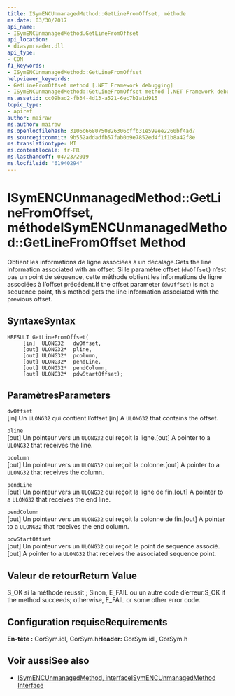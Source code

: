 ```yaml
---
title: ISymENCUnmanagedMethod::GetLineFromOffset, méthode
ms.date: 03/30/2017
api_name:
- ISymENCUnmanagedMethod.GetLineFromOffset
api_location:
- diasymreader.dll
api_type:
- COM
f1_keywords:
- ISymENCUnmanagedMethod::GetLineFromOffset
helpviewer_keywords:
- GetLineFromOffset method [.NET Framework debugging]
- ISymENCUnmanagedMethod::GetLineFromOffset method [.NET Framework debugging]
ms.assetid: cc09bad2-fb34-4d13-a521-6ec7b1a1d915
topic_type:
- apiref
author: mairaw
ms.author: mairaw
ms.openlocfilehash: 3106c6680750826306cffb31e599ee2260bf4ad7
ms.sourcegitcommit: 9b552addadfb57fab0b9e7852ed4f1f1b8a42f8e
ms.translationtype: MT
ms.contentlocale: fr-FR
ms.lasthandoff: 04/23/2019
ms.locfileid: "61940294"
---
```

# <a name="isymencunmanagedmethodgetlinefromoffset-method"></a><span data-ttu-id="369e8-102">ISymENCUnmanagedMethod::GetLineFromOffset, méthode</span><span class="sxs-lookup"><span data-stu-id="369e8-102">ISymENCUnmanagedMethod::GetLineFromOffset Method</span></span>
<span data-ttu-id="369e8-103">Obtient les informations de ligne associées à un décalage.</span><span class="sxs-lookup"><span data-stu-id="369e8-103">Gets the line information associated with an offset.</span></span> <span data-ttu-id="369e8-104">Si le paramètre offset (`dwOffset`) n’est pas un point de séquence, cette méthode obtient les informations de ligne associées à l’offset précédent.</span><span class="sxs-lookup"><span data-stu-id="369e8-104">If the offset parameter (`dwOffset`) is not a sequence point, this method gets the line information associated with the previous offset.</span></span>  
  
## <a name="syntax"></a><span data-ttu-id="369e8-105">Syntaxe</span><span class="sxs-lookup"><span data-stu-id="369e8-105">Syntax</span></span>  
  
```  
HRESULT GetLineFromOffset(  
     [in]  ULONG32   dwOffset,  
     [out] ULONG32*  pline,  
     [out] ULONG32*  pcolumn,  
     [out] ULONG32*  pendLine,  
     [out] ULONG32*  pendColumn,  
     [out] ULONG32*  pdwStartOffset);  
```  
  
## <a name="parameters"></a><span data-ttu-id="369e8-106">Paramètres</span><span class="sxs-lookup"><span data-stu-id="369e8-106">Parameters</span></span>  
 `dwOffset`  
 <span data-ttu-id="369e8-107">[in] Un `ULONG32` qui contient l’offset.</span><span class="sxs-lookup"><span data-stu-id="369e8-107">[in] A `ULONG32` that contains the offset.</span></span>  
  
 `pline`  
 <span data-ttu-id="369e8-108">[out] Un pointeur vers un `ULONG32` qui reçoit la ligne.</span><span class="sxs-lookup"><span data-stu-id="369e8-108">[out] A pointer to a `ULONG32` that receives the line.</span></span>  
  
 `pcolumn`  
 <span data-ttu-id="369e8-109">[out] Un pointeur vers un `ULONG32` qui reçoit la colonne.</span><span class="sxs-lookup"><span data-stu-id="369e8-109">[out] A pointer to a `ULONG32` that receives the column.</span></span>  
  
 `pendLine`  
 <span data-ttu-id="369e8-110">[out] Un pointeur vers un `ULONG32` qui reçoit la ligne de fin.</span><span class="sxs-lookup"><span data-stu-id="369e8-110">[out] A pointer to a `ULONG32` that receives the end line.</span></span>  
  
 `pendColumn`  
 <span data-ttu-id="369e8-111">[out] Un pointeur vers un `ULONG32` qui reçoit la colonne de fin.</span><span class="sxs-lookup"><span data-stu-id="369e8-111">[out] A pointer to a `ULONG32` that receives the end column.</span></span>  
  
 `pdwStartOffset`  
 <span data-ttu-id="369e8-112">[out] Un pointeur vers un `ULONG32` qui reçoit le point de séquence associé.</span><span class="sxs-lookup"><span data-stu-id="369e8-112">[out] A pointer to a `ULONG32` that receives the associated sequence point.</span></span>  
  
## <a name="return-value"></a><span data-ttu-id="369e8-113">Valeur de retour</span><span class="sxs-lookup"><span data-stu-id="369e8-113">Return Value</span></span>  
 <span data-ttu-id="369e8-114">S_OK si la méthode réussit ; Sinon, E_FAIL ou un autre code d’erreur.</span><span class="sxs-lookup"><span data-stu-id="369e8-114">S_OK if the method succeeds; otherwise, E_FAIL or some other error code.</span></span>  
  
## <a name="requirements"></a><span data-ttu-id="369e8-115">Configuration requise</span><span class="sxs-lookup"><span data-stu-id="369e8-115">Requirements</span></span>  
 <span data-ttu-id="369e8-116">**En-tête :** CorSym.idl, CorSym.h</span><span class="sxs-lookup"><span data-stu-id="369e8-116">**Header:** CorSym.idl, CorSym.h</span></span>  
  
## <a name="see-also"></a><span data-ttu-id="369e8-117">Voir aussi</span><span class="sxs-lookup"><span data-stu-id="369e8-117">See also</span></span>

- [<span data-ttu-id="369e8-118">ISymENCUnmanagedMethod, interface</span><span class="sxs-lookup"><span data-stu-id="369e8-118">ISymENCUnmanagedMethod Interface</span></span>](../../../../docs/framework/unmanaged-api/diagnostics/isymencunmanagedmethod-interface.md)
